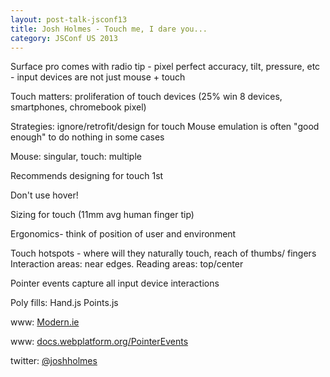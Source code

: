 ```yaml
---
layout: post-talk-jsconf13
title: Josh Holmes - Touch me, I dare you...
category: JSConf US 2013
---
```


Surface pro comes with radio tip - pixel perfect accuracy, tilt, pressure, etc - input devices are not just mouse + touch

Touch matters: proliferation of touch devices (25% win 8 devices, smartphones, chromebook pixel)

Strategies: ignore/retrofit/design for touch
Mouse emulation is often "good enough" to do nothing in some cases

Mouse: singular, touch: multiple

Recommends designing for touch 1st

Don't use hover!

Sizing for touch (11mm avg human finger tip)

Ergonomics- think of position of user and environment

Touch hotspots - where will they naturally touch, reach of thumbs/ fingers
Interaction areas: near edges. Reading areas: top/center

Pointer events capture all input device interactions

Poly fills:
Hand.js
Points.js

www: [Modern.ie](http://modern.ie)

www: [docs.webplatform.org/PointerEvents](http://docs.webplatform.org/PointerEvents)

twitter: [@joshholmes](http://twitter.com/joshholmes)
